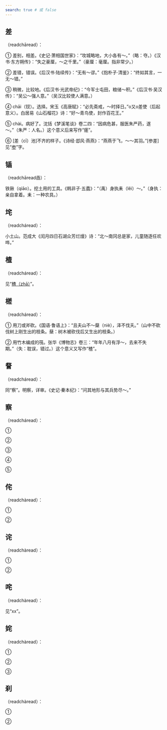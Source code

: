 ```yaml
---
search: true # 或 false
---
```


## 差

（readchāread）：

➀ 差别，相差。《史记·萧相国世家》：“攻城略地，大小各有～。”（略：夺。）《汉书·东方朔传》：“失之豪厘，～之千里。”（豪厘：毫厘。指非常少。）

➁ 差错，错误。《后汉书·陆续传》：“无有～谬。”《抱朴子·清鉴》：“终如其言，一无～错。”

➂ 稍微，比较地。《后汉书·光武帝纪》：“今军士屯田，粮储～积。”《后汉书·吴汉传》：“吴公～强人意。”（吴汉比较使人满意。）

➃ chāi（钗）。选择。宋玉《高唐赋》：“必先斋戒，～时择日。”o又o差使（后起意义）。白居易《山石榴花》诗：“好～青鸟使，封作百花王。”

➄ chài。病好了。沈括《梦溪笔谈》卷二四：“因病危甚，服医朱严药，遂～。”（朱严：人名。）这个意义后来写作“瘥”。

➅ [差（cī）池]不齐的样子。《诗经·邶风·燕燕》：“燕燕于飞，～～其羽。”[参差]见“[参](./can#参)”字。

## 锸

（readchāread臿）：

铁锹（qiāo）。挖土用的工具。《韩非子·五蠹》：“（禹）身执耒（lěi）～。”（身执：亲自拿着。耒：一种农具。）

## 垞

（readcháread）：

小土山。范成大《闰月四日石湖众芳烂熳》诗：“北～南冈总是家，儿童随逐任欢哗。”

## 楂

（readcháread）：

见“[楂（zhā）](../Z/zha#楂)”。

## 槎

（readcháread）：

➀ 用刀或斧砍。《国语·鲁语上》：“且夫山不～蘖（niè），泽不伐夭。”（山中不砍伐树上刚生出的枝条。蘖：树木被砍伐后又生出的枝条。）

➁ 用竹木编成的筏。张华《博物志》卷三：“年年八月有浮～，去来不失期。”（失：耽误，错过。）这个意义又写作“楂”。

## 詧

（readcháread）：

同“察”。明察，详审。《史记·秦本纪》：“问其地形与其兵势尽～。”

## 察

（readcháread）：

➀

➁

➂

➃

➄

## 侘

（readchàread）：

➀

➁

## 诧

（readchàread）：

➀

➁

## 咤

（readchàread）：

见“xx”。

## 姹

（readchàread）：

➀

➁

➂

## 刹

（readchàread）：

➀

➁